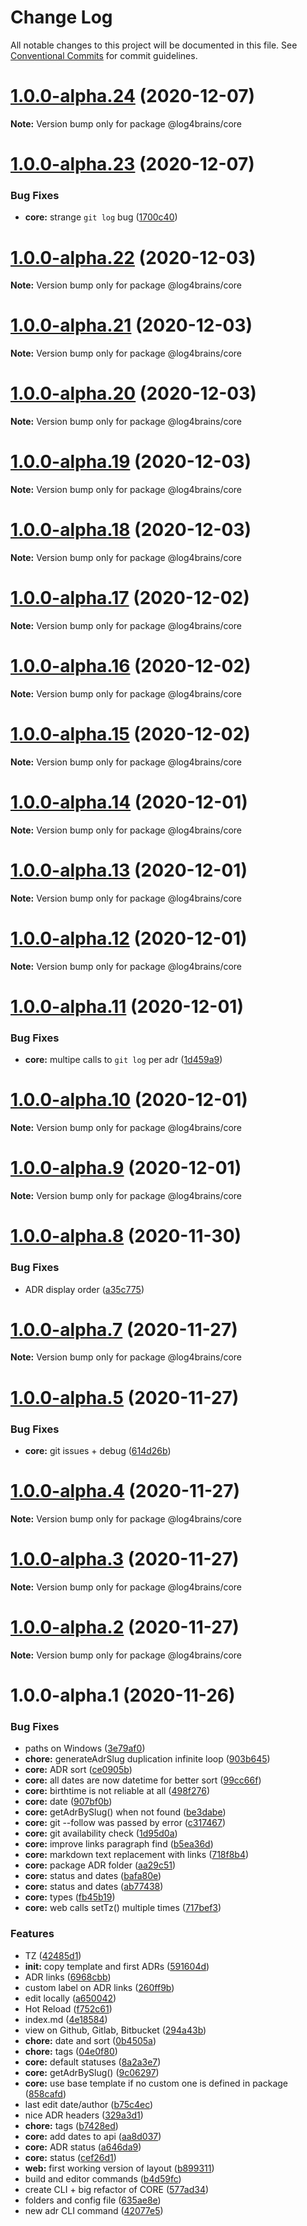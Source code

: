 # Change Log

All notable changes to this project will be documented in this file.
See [Conventional Commits](https://conventionalcommits.org) for commit guidelines.

# [1.0.0-alpha.24](https://github.com/thomvaill/log4brains/compare/v1.0.0-alpha.23...v1.0.0-alpha.24) (2020-12-07)

**Note:** Version bump only for package @log4brains/core





# [1.0.0-alpha.23](https://github.com/thomvaill/log4brains/compare/v1.0.0-alpha.22...v1.0.0-alpha.23) (2020-12-07)


### Bug Fixes

* **core:** strange `git log` bug ([1700c40](https://github.com/thomvaill/log4brains/commit/1700c40b8a923e8c1256279aa487cd7cb4269428))





# [1.0.0-alpha.22](https://github.com/thomvaill/log4brains/compare/v1.0.0-alpha.21...v1.0.0-alpha.22) (2020-12-03)

**Note:** Version bump only for package @log4brains/core





# [1.0.0-alpha.21](https://github.com/thomvaill/log4brains/compare/v1.0.0-alpha.20...v1.0.0-alpha.21) (2020-12-03)

**Note:** Version bump only for package @log4brains/core





# [1.0.0-alpha.20](https://github.com/thomvaill/log4brains/compare/v1.0.0-alpha.19...v1.0.0-alpha.20) (2020-12-03)

**Note:** Version bump only for package @log4brains/core





# [1.0.0-alpha.19](https://github.com/thomvaill/log4brains/compare/v1.0.0-alpha.18...v1.0.0-alpha.19) (2020-12-03)

**Note:** Version bump only for package @log4brains/core





# [1.0.0-alpha.18](https://github.com/thomvaill/log4brains/compare/v1.0.0-alpha.17...v1.0.0-alpha.18) (2020-12-03)

**Note:** Version bump only for package @log4brains/core





# [1.0.0-alpha.17](https://github.com/thomvaill/log4brains/compare/v1.0.0-alpha.16...v1.0.0-alpha.17) (2020-12-02)

**Note:** Version bump only for package @log4brains/core





# [1.0.0-alpha.16](https://github.com/thomvaill/log4brains/compare/v1.0.0-alpha.15...v1.0.0-alpha.16) (2020-12-02)

**Note:** Version bump only for package @log4brains/core





# [1.0.0-alpha.15](https://github.com/thomvaill/log4brains/compare/v1.0.0-alpha.14...v1.0.0-alpha.15) (2020-12-02)

**Note:** Version bump only for package @log4brains/core





# [1.0.0-alpha.14](https://github.com/thomvaill/log4brains/compare/v1.0.0-alpha.13...v1.0.0-alpha.14) (2020-12-01)

**Note:** Version bump only for package @log4brains/core





# [1.0.0-alpha.13](https://github.com/thomvaill/log4brains/compare/v1.0.0-alpha.12...v1.0.0-alpha.13) (2020-12-01)

**Note:** Version bump only for package @log4brains/core





# [1.0.0-alpha.12](https://github.com/thomvaill/log4brains/compare/v1.0.0-alpha.11...v1.0.0-alpha.12) (2020-12-01)

**Note:** Version bump only for package @log4brains/core





# [1.0.0-alpha.11](https://github.com/thomvaill/log4brains/compare/v1.0.0-alpha.10...v1.0.0-alpha.11) (2020-12-01)


### Bug Fixes

* **core:** multipe calls to `git log` per adr ([1d459a9](https://github.com/thomvaill/log4brains/commit/1d459a9835f58f9a68129974316eb0eeaa3844ee))





# [1.0.0-alpha.10](https://github.com/thomvaill/log4brains/compare/v1.0.0-alpha.9...v1.0.0-alpha.10) (2020-12-01)

**Note:** Version bump only for package @log4brains/core





# [1.0.0-alpha.9](https://github.com/thomvaill/log4brains/compare/v1.0.0-alpha.8...v1.0.0-alpha.9) (2020-12-01)

**Note:** Version bump only for package @log4brains/core





# [1.0.0-alpha.8](https://github.com/thomvaill/log4brains/compare/v1.0.0-alpha.7...v1.0.0-alpha.8) (2020-11-30)


### Bug Fixes

* ADR display order ([a35c775](https://github.com/thomvaill/log4brains/commit/a35c775b04f18092578e62e8afa1f522edb94f3d))





# [1.0.0-alpha.7](https://github.com/thomvaill/log4brains/compare/v1.0.0-alpha.6...v1.0.0-alpha.7) (2020-11-27)

**Note:** Version bump only for package @log4brains/core





# [1.0.0-alpha.5](https://github.com/thomvaill/log4brains/compare/v1.0.0-alpha.4...v1.0.0-alpha.5) (2020-11-27)


### Bug Fixes

* **core:** git issues + debug ([614d26b](https://github.com/thomvaill/log4brains/commit/614d26b38bd245bc595574e0872e1538be34979e))





# [1.0.0-alpha.4](https://github.com/thomvaill/log4brains/compare/v1.0.0-alpha.3...v1.0.0-alpha.4) (2020-11-27)

**Note:** Version bump only for package @log4brains/core





# [1.0.0-alpha.3](https://github.com/thomvaill/log4brains/compare/v1.0.0-alpha.2...v1.0.0-alpha.3) (2020-11-27)

**Note:** Version bump only for package @log4brains/core





# [1.0.0-alpha.2](https://github.com/thomvaill/log4brains/compare/v1.0.0-alpha.1...v1.0.0-alpha.2) (2020-11-27)

**Note:** Version bump only for package @log4brains/core





# 1.0.0-alpha.1 (2020-11-26)


### Bug Fixes

* paths on Windows ([3e79af0](https://github.com/thomvaill/log4brains/commit/3e79af0b48f0a4cfa1c0709e3405e96ffb1ad92d))
* **chore:** generateAdrSlug duplication infinite loop ([903b645](https://github.com/thomvaill/log4brains/commit/903b645e53824c7e19c757bf9aefd86ea32fd841))
* **core:** ADR sort ([ce0905b](https://github.com/thomvaill/log4brains/commit/ce0905bc0f73d2053a0a2d5a0a76c7bf2fee8370))
* **core:** all dates are now datetime for better sort ([99cc66f](https://github.com/thomvaill/log4brains/commit/99cc66f609c9017d189732cd75d0fa58bb23db86))
* **core:** birthtime is not reliable at all ([498f276](https://github.com/thomvaill/log4brains/commit/498f2761cefdf732deb8fcf3b9463ab2cdbb37c2))
* **core:** date ([907bf0b](https://github.com/thomvaill/log4brains/commit/907bf0b32c2b4dbf5c46bbce9fe4f85939726c2d))
* **core:** getAdrBySlug() when not found ([be3dabe](https://github.com/thomvaill/log4brains/commit/be3dabe46407f31e125319153c45c0987ba9f8c4))
* **core:** git --follow was passed by error ([c317467](https://github.com/thomvaill/log4brains/commit/c31746718a1a50de26d242a95dae33759d60fbcd))
* **core:** git availability check ([1d95d0a](https://github.com/thomvaill/log4brains/commit/1d95d0abbc87b4a5ac58e6ab8b660ff65950ffb7))
* **core:** improve links paragraph find ([b5ea36d](https://github.com/thomvaill/log4brains/commit/b5ea36d22343330344bde630da6351c323760b6c))
* **core:** markdown text replacement with links ([718f8b4](https://github.com/thomvaill/log4brains/commit/718f8b40b76f5c9671e63f1e8012009052a6256b))
* **core:** package ADR folder ([aa29c51](https://github.com/thomvaill/log4brains/commit/aa29c51b190c05427a46c264626255717eab415f))
* **core:** status and dates ([bafa80e](https://github.com/thomvaill/log4brains/commit/bafa80ee026aaefe4a9e4b9a2e31c2d008639c68))
* **core:** status and dates ([ab77438](https://github.com/thomvaill/log4brains/commit/ab7743829428501a589fac24b8d5241e1bfbae67))
* **core:** types ([fb45b19](https://github.com/thomvaill/log4brains/commit/fb45b19da17ba00568057638eed5aac4ea12a6c2))
* **core:** web calls setTz() multiple times ([717bef3](https://github.com/thomvaill/log4brains/commit/717bef3a5427cb261f78cd2c19be9da0a8041456))


### Features

* TZ ([42485d1](https://github.com/thomvaill/log4brains/commit/42485d15533839824c67e68996abfc1e84add34a))
* **init:** copy template and first ADRs ([591604d](https://github.com/thomvaill/log4brains/commit/591604d9763d6d799e985ff847787c5b9e680840))
* ADR links ([6968cbb](https://github.com/thomvaill/log4brains/commit/6968cbbebd33feadb23d3db8212434918f028e82))
* custom label on ADR links ([260ff9b](https://github.com/thomvaill/log4brains/commit/260ff9b98b201aeb420914b2b9e5c649460908c7))
* edit locally ([a650042](https://github.com/thomvaill/log4brains/commit/a650042e3c969ed687f39b775e817751e00e8611))
* Hot Reload ([f752c61](https://github.com/thomvaill/log4brains/commit/f752c61b39fcf3f650e472ab94d6405f1bc0ff5a))
* index.md ([4e18584](https://github.com/thomvaill/log4brains/commit/4e185842432ba97017ec43f8e3728b1f4f6014ea))
* view on Github, Gitlab, Bitbucket ([294a43b](https://github.com/thomvaill/log4brains/commit/294a43be3a9989ef7476fa5ab225a4f5b389bf77))
* **chore:** date and sort ([0b4505a](https://github.com/thomvaill/log4brains/commit/0b4505a65b26d5c7efdfb201ac11c605f1eb428b))
* **chore:** tags ([04e0f80](https://github.com/thomvaill/log4brains/commit/04e0f80362fe585cce9e06a4232a7427379b1632))
* **core:** default statuses ([8a2a3e7](https://github.com/thomvaill/log4brains/commit/8a2a3e74b6b29cca758d98f5124dae3ab591b16a))
* **core:** getAdrBySlug() ([9c06297](https://github.com/thomvaill/log4brains/commit/9c06297c92484f81ec57fdc868216f34a2f6a6a3))
* **core:** use base template if no custom one is defined in package ([858cafd](https://github.com/thomvaill/log4brains/commit/858cafdce0455c8008d3730cc565ed24fc31dfdc))
* last edit date/author ([b75c4ec](https://github.com/thomvaill/log4brains/commit/b75c4ecb152f4a028a73fd1b781bce752e42c8e1))
* nice ADR headers ([329a3d1](https://github.com/thomvaill/log4brains/commit/329a3d18bf275485c0e2becf899dd32e79218728))
* **chore:** tags ([b7428ed](https://github.com/thomvaill/log4brains/commit/b7428ed1d9767f9d2f9d907fe6d6d1203fb590bb))
* **core:** add dates to api ([aa8d037](https://github.com/thomvaill/log4brains/commit/aa8d0377162d857cc0824ee7626cd741f8284454))
* **core:** ADR status ([a646da9](https://github.com/thomvaill/log4brains/commit/a646da9323136931429964e22a6aedeffb22a78c))
* **core:** status ([cef26d1](https://github.com/thomvaill/log4brains/commit/cef26d1047afc4371d424d727684312d95beaba4))
* **web:** first working version of layout ([b899311](https://github.com/thomvaill/log4brains/commit/b899311151cac1f2f0272ec1d2b5278d1cb93475))
* build and editor commands ([b4d59fc](https://github.com/thomvaill/log4brains/commit/b4d59fc39d9e37314d0d4246d8deebcc96586d97))
* create CLI + big refactor of CORE ([577ad34](https://github.com/thomvaill/log4brains/commit/577ad34cc324e795d27fb7fef1e62cb091db3255))
* folders and config file ([635ae8e](https://github.com/thomvaill/log4brains/commit/635ae8e2e71f553916631451da120eabc273d07d))
* new adr CLI command ([42077e5](https://github.com/thomvaill/log4brains/commit/42077e5a06feaceee8d9d79843324475b659a4ee))
